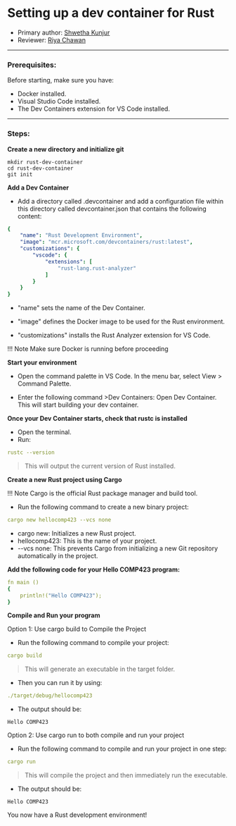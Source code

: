 # Setting up a dev container for Rust

* Primary author: [Shwetha Kunjur](https://github.com/shwethakunjur/comp423-course-notes)
* Reviewer: [Riya Chawan](https://github.com/riyachawan/comp423-course-notes.git)

---

### Prerequisites:
Before starting, make sure you have:

* Docker installed.
* Visual Studio Code installed.
* The Dev Containers extension for VS Code installed.

---

### Steps:

**Create a new directory and initialize git**

```
mkdir rust-dev-container
cd rust-dev-container
git init
```

**Add a Dev Container**

* Add a directory called .devcontainer and add a configuration file within this directory called devcontainer.json that contains the following content:
```{.yaml .copy}
{
    "name": "Rust Development Environment",
    "image": "mcr.microsoft.com/devcontainers/rust:latest",
    "customizations": {
        "vscode": {
            "extensions": [
                "rust-lang.rust-analyzer"
            ]
        }
    }
}
```


* "name" sets the name of the Dev Container.

* "image" defines the Docker image to be used for the Rust environment.

* "customizations" installs the Rust Analyzer extension for VS Code.

!!! Note
    Make sure Docker is running before proceeding

**Start your environment**

* Open the command palette in VS Code. In the menu bar, select View > Command Palette.

* Enter the following command >Dev Containers: Open Dev Container. This will start building your dev container.


**Once your Dev Container starts, check that rustc is installed**

* Open the terminal.
* Run:
```{.yaml .copy}
rustc --version
```
> This will output the current version of Rust installed.


**Create a new Rust project using Cargo**

!!! Note
    Cargo is the official Rust package manager and build tool.

* Run the following command to create a new binary project:
```{.yaml .copy}
cargo new hellocomp423 --vcs none
```

* cargo new: Initializes a new Rust project.
* hellocomp423: This is the name of your project.
* --vcs none: This prevents Cargo from initializing a new Git repository automatically in the project.


**Add the following code for your Hello COMP423 program:**

```{.yaml .copy}
fn main ()
{
    println!("Hello COMP423");
}
```

**Compile and Run your program**

Option 1: Use cargo build to Compile the Project

* Run the following command to compile your project:
```{.yaml .copy}
cargo build
```
> This will generate an executable in the target folder. 

* Then you can run it by using:
```{.yaml .copy}
./target/debug/hellocomp423
```

* The output should be:
```
Hello COMP423
```

Option 2: Use cargo run to both compile and run your project

* Run the following command to compile and run your project in one step:
```{.yaml .copy}
cargo run
```
> This will compile the project and then immediately run the executable.

* The output should be:
```
Hello COMP423
```

You now have a Rust development environment!